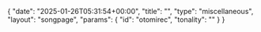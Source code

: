 {
    "date": "2025-01-26T05:31:54+00:00",
    "title": "",
    "type": "miscellaneous",
    "layout": "songpage",
    "params": {
        "id": "otomirec",
        "tonality": ""
    }
}